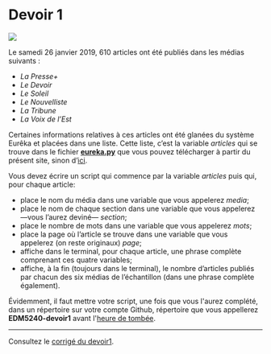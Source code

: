 # Devoir 1

![](assets/eureka.png)

Le samedi 26 janvier 2019, 610 articles ont été publiés dans les médias suivants&nbsp;:

- *La Presse+*
- *Le Devoir*
- *Le Soleil*
- *Le Nouvelliste*
- *La Tribune*
- *La Voix de l’Est*

Certaines informations relatives à ces articles ont été glanées du système Eurêka et placées dans une liste. Cette liste, c’est la variable *articles* qui se trouve dans le fichier [**eureka.py**](eureka.py) que vous pouvez télécharger à partir du présent site, sinon d’[ici](https://www.dropbox.com/s/p80r3pw6v5rmcfz/eureka.py?dl=0).

Vous devez écrire un script qui commence par la variable *articles* puis qui, pour chaque article:
- place le nom du média dans une variable que vous appelerez *media*; 
- place le nom de chaque section dans une variable que vous appelerez —vous l’aurez deviné— *section*;
- place le nombre de mots dans une variable que vous appelerez *mots*;
- place la page où l’article se trouve dans une variable que vous appelerez (on reste originaux) *page*;
- affiche dans le terminal, pour chaque article, une phrase complète comprenant ces quatre variables;
- affiche, à la fin (toujours dans le terminal), le nombre d’articles publiés par chacun des six médias de l’échantillon (dans une phrase complète également).

Évidemment, il faut mettre votre script, une fois que vous l'aurez complété, dans un répertoire sur votre compte Github, répertoire que vous appellerez **EDM5240-devoir1** avant l'[heure de tombée](travaux.md#devoir-1---eurêka).

<hr>

Consultez le [corrigé du devoir1](devoir1.py).